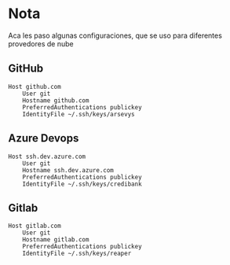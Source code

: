 # Nota

Aca les paso algunas configuraciones, que se uso para diferentes provedores de nube

## GitHub
```
Host github.com
    User git 
    Hostname github.com 
    PreferredAuthentications publickey 
    IdentityFile ~/.ssh/keys/arsevys
```

## Azure Devops
```
Host ssh.dev.azure.com
    User git 
    Hostname ssh.dev.azure.com
    PreferredAuthentications publickey 
    IdentityFile ~/.ssh/keys/credibank
```

## Gitlab
```
Host gitlab.com 
    User git 
    Hostname gitlab.com
    PreferredAuthentications publickey
    IdentityFile ~/.ssh/keys/reaper
```
